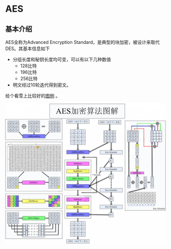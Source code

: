 # AES

## 基本介绍

AES全称为Advanced Encryption Standard，是典型的块加密，被设计来取代DES。其基本信息如下

- 分组长度和秘钥长度均可变，可以有以下几种数值
  - 128比特
  - 196比特
  - 256比特
- 明文经过10轮迭代得到密文。

给个看雪上比较好的[图例](http://bbs.pediy.com/thread-90722.htm) 。

![](/crypto/symmetric/figure/aes_details.jpg)

